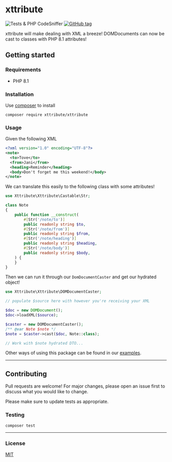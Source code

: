 # xttribute
![Tests & PHP CodeSniffer](https://github.com/BennyC/xttribute/actions/workflows/php.yml/badge.svg)
[![GitHub tag](https://img.shields.io/github/tag/BennyC/xttribute.svg)](https://GitHub.com/BennyC/xttribute/tags/)

xttribute will make dealing with XML a breeze! DOMDocuments can now be cast to classes with PHP 8.1 attributes!

## Getting started

### Requirements
- PHP 8.1

### Installation

Use [composer](https://getcomposer.org/) to install

```shell
composer require xttribute/xttribute
```

### Usage

Given the following XML
```xml
<?xml version="1.0" encoding="UTF-8"?>
<note>
  <to>Tove</to>
  <from>Jani</from>
  <heading>Reminder</heading>
  <body>Don't forget me this weekend!</body>
</note>
```

We can translate this easily to the following class with some attributes! 
```php
use Xttribute\Xttribute\Castable\Str;

class Note 
{
    public function __construct(
        #[Str('/note/to')]
        public readonly string $to,
        #[Str('/note/from')]
        public readonly string $from,
        #[Str('/note/heading')]
        public readonly string $heading,
        #[Str('/note/body')]
        public readonly string $body,
    ) {
    }
}
```

Then we can run it through our ```DomDocumentCaster``` and get our hydrated object!

```php
use Xttribute\Xttribute\DOMDocumentCaster;

// populate $source here with however you're receiving your XML

$doc = new DOMDocument();
$doc->loadXML($source);

$caster = new DOMDocumentCaster();
/** @var Note $note */
$note = $caster->cast($doc, Note::class);

// Work with $note hydrated DTO...
```

Other ways of using this package can be found in our [examples](https://github.com/BennyC/xttribute/tree/main/examples).

---
## Contributing
Pull requests are welcome! For major changes, please open an issue first to discuss what you would like to change.

Please make sure to update tests as appropriate.

### Testing

```shell
composer test
```
---
### License
[MIT](https://choosealicense.com/licenses/mit/)
